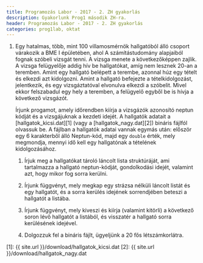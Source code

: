 ```yaml
---
title: Programozás Labor - 2017 - 2. ZH gyakorlás
description: Gyakorlunk Prog1 második ZH-ra.
header: Programozás Labor - 2017 - 2. ZH gyakorlás
categories: prog1lab, oktat
---
```


1. Egy hatalmas, több, mint 100 villamosmérnök hallgatóból álló csoport várakozik a BME I épületében, ahol A számítástudomány alapjaiból fognak szóbeli vizsgát tenni. A vizsga menete a következőképpen zajlik. A vizsga felügyelője addig hív be hallgatókat, amíg nem lesznek 20-an a teremben. Amint egy hallgató belépett a terembe, azonnal húz egy tételt és elkezdi azt kidolgozni. Amint a hallgató befejezte a tételkidolgozást, jelentkezik, és egy vizsgáztatóval elvonulva elkezdi a szóbelit. Mivel ekkor felszabadul egy hely a teremben, a felügyelő egyből be is hívja a következő vizsgázót.

    Írjunk progamot, amely időrendben kiírja a vizsgázók azonosító neptun kódját és a vizsgájuknak a kezdeti idejét. A hallgatók adatait a [hallgatok_kicsi.dat][1] (vagy a [hallgatok_nagy.dat][2]) bináris fájlfól olvassuk be. A fájlban a hallgatók adatai vannak egymás után: először egy 6 karakterből álló Neptun-kód, majd egy `double` érték, mely megmondja, mennyi idő kell egy hallgatónak a tételének kidolgozásához.

    1. Írjuk meg a hallgatókat tároló láncolt lista struktúráját, ami tartalmazza a hallgató neptun-kódját, gondolkodási idejét, valamint azt, hogy mikor fog sorra kerülni.

    2. Írjunk függvényt, mely megkap egy strázsa nélküli láncolt listát és egy hallgatót, és a sorra kerülés idejének sorrendjében beteszi a hallgatót a listába.

    3. Írjunk függvényt, mely kiveszi és kiírja (valamint kitörli) a következő soron lévő hallgatót a listából, és visszatér a hallgató sorra kerülésének idejével.

    4. Dolgozzuk fel a bináris fájlt, ügyeljünk a 20 fős létszámkorlátra.

[1]: {{ site.url }}/download/hallgatok_kicsi.dat
[2]: {{ site.url }}/download/hallgatok_nagy.dat
